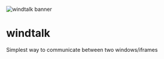 ![windtalk banner](https://pshihn.github.io/windtalk/images/banner.png)

# windtalk
Simplest way to communicate between two windows/iframes
